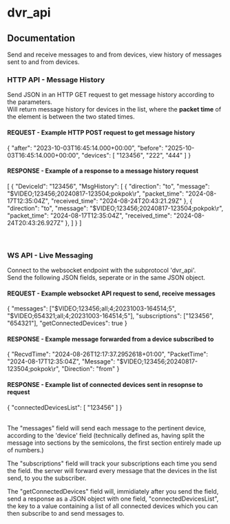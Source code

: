 <h1>dvr_api</h1>

<h2>Documentation</h2>

Send and receive messages to and from devices, view history of messages sent to and from devices.

<h3>HTTP API - Message History</h3>

Send JSON in an HTTP GET request to get message history according to the parameters.<br>
Will return  message history for devices in the list, where the <strong>packet time</strong> of the element is between the two stated times.<br>

<h4>REQUEST - Example HTTP POST request to get message history</h4>
{
    "after": "2023-10-03T16:45:14.000+00:00",
    "before": "2025-10-03T16:45:14.000+00:00",
    "devices": [
        "123456",
        "222",
        "444"
    ]
}
<br>

<h4>RESPONSE - Example of a response to a message history request</h4>
[
    {
        "DeviceId": "123456",
        "MsgHistory": [
            {
                "direction": "to",
                "message": "$VIDEO;123456;20240817-123504;pokpok\r",
                "packet_time": "2024-08-17T12:35:04Z",
                "received_time": "2024-08-24T20:43:21.29Z"
            },
            {
                "direction": "to",
                "message": "$VIDEO;123456;20240817-123504;pokpok\r",
                "packet_time": "2024-08-17T12:35:04Z",
                "received_time": "2024-08-24T20:43:26.927Z"
            },
        ]
    }
]
<br><br><br>

<h3>WS API - Live Messaging</h3>

Connect to the websocket endpoint with the subprotocol 'dvr_api'.<br>
Send the following JSON fields, seperate or in the same JSON object.<br>

<h4>REQUEST - Example websocket API request to send, receive messages</h4>
{
  "messages": ["$VIDEO;123456;all;4;20231003-164514;5", "$VIDEO;654321;all;4;20231003-164514;5"],
  "subscriptions": ["123456", "654321"],
  "getConnectedDevices": true
}
<br>

<h4>RESPONSE - Example message forwarded from a device subscribed to</h4>
{
  "RecvdTime": "2024-08-26T12:17:37.2952618+01:00",
  "PacketTime": "2024-08-17T12:35:04Z",
  "Message": "$VIDEO;123456;20240817-123504;pokpok\r",
  "Direction": "from"
}
<br>

<h4>RESPONSE - Example list of connected devices sent in resopnse to request</h4>
{
  "connectedDevicesList": [
    "123456"
  ]
}
<br><br>

The "messages" field will send each message to the pertinent device, according to the 'device' field (technically defined as, having split the message into sections by the semicolons, the first section entirely made up of numbers.)<br>

The "subscriptions" field will track your subscriptions each time you send the field. the server will forward every message that the devices in the list send, to you the subscriber.<br>

The "getConnectedDevices" field will, immidiately after you send the field, send a response as a JSON object with one field, "connectedDevicesList", the key to a value containing a list of all connected devices which you can then subscribe to and send messages to.<br>
